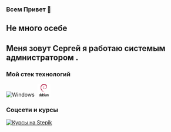 ### Всем Привет  👋

## Не много осебе 
Меня зовут **Сергей** я работаю системым адмнистратором .
- 

### Мой стек технологий
<div id="badges">
    <img src="https://cdn.jsdelivr.net/gh/devicons/devicon/icons/windows8/windows8-original.svg" 
    title="windows" alt="Windows" width="35" height="35"/>&nbsp;
    <img src="https://github.com/devicons/devicon/blob/master/icons/debian/debian-original-wordmark.svg" 
    title="windows" alt="Debian" width="35" height="35"/>&nbsp;
</div>

          
             

### Соцсети и курсы 

[![Курсы на Stepik](https://img.shields.io/badge/-Курсы_на_Stepik-08a652?style=for-the-badge)](ссылка)



